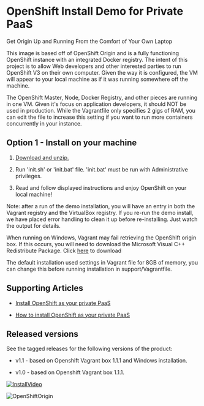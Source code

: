 OpenShift Install Demo for Private PaaS
=======================================
Get Origin Up and Running From the Comfort of Your Own Laptop

This image is based off of OpenShift Origin and is a fully functioning OpenShift instance with an integrated Docker registry. The
intent of this project is to allow Web developers and other interested parties to run OpenShift V3 on their own computer. Given the
way it is configured, the VM will appear to your local machine as if it was running somewhere off the machine.
 
The OpenShift Master, Node, Docker Registry, and other pieces are running in one VM. Given it's focus on application developers, it
should NOT be used in production. While the Vagrantfile only specifies 2 gigs of RAM, you can edit the file to increase this setting
if you want to run more containers concurrently in your instance.


Option 1 - Install on your machine
----------------------------------
1. [Download and unzip.](https://github.com/eschabell/openshift-install-demo/archive/master.zip)

2. Run 'init.sh' or 'init.bat' file. 'init.bat' must be run with Administrative privileges.

3. Read and follow displayed instructions and enjoy OpenShift on your local machine!

Note: after a run of the demo installation, you will have an entry in both the Vagrant registry
and the VirtualBox registry. If you re-run the demo install, we have placed error handling to clean
it up before re-installing. Just watch the output for details.

When running on Windows, Vagrant may fail retrieving the OpenShift origin box. If this occurs, you will need to download the Microsoft Visual C++ Redistribute Package. Click [here](https://www.microsoft.com/en-us/download/confirmation.aspx?id=8328) to download

The default installation used settings in Vagrant file for 8GB of memory, you can change this before
running installation in support/Vagrantfile.


Supporting Articles
-------------------
- [Install OpenShift as your private PaaS](http://www.schabell.org/2016/02/install-openshift-private-paas-video.html)

- [How to install OpenShift as your private PaaS](http://www.schabell.org/2016/02/howto-install-openshift-private-paas.html)


Released versions
-----------------
See the tagged releases for the following versions of the product:

- v1.1 - based on Openshift Vagrant box 1.1.1 and Windows installation.

- v1.0 - based on Openshift Vagrant box 1.1.1.

[![InstallVideo](https://github.com/eschabell/openshift-install-demo/blob/master/docs/demo-images/install-video.png?raw=true)](https://vimeo.com/ericschabell/openshift-install-demo)

![OpenShiftOrigin](https://github.com/eschabell/openshift-install-demo/blob/master/docs/demo-images/openshift-origin.png?raw=true)

